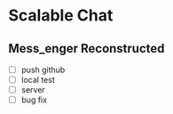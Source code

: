 # Scalable Chat
## Mess_enger Reconstructed
- [ ] push github
- [ ] local test
- [ ] server
- [ ] bug fix 